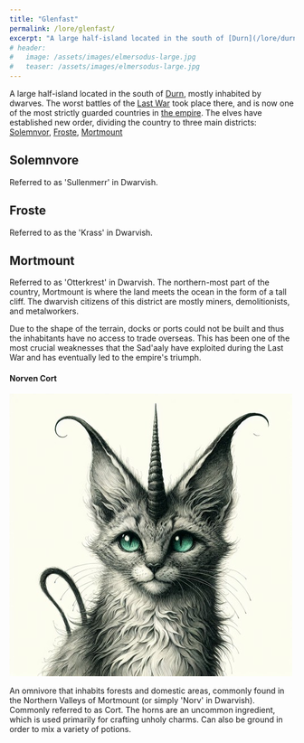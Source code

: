 ```yaml
---
title: "Glenfast"
permalink: /lore/glenfast/
excerpt: "A large half-island located in the south of [Durn](/lore/durn), mostly inhabited by dwarves."
# header:
#   image: /assets/images/elmersodus-large.jpg
#   teaser: /assets/images/elmersodus-large.jpg
---
```


A large half-island located in the south of [Durn](/lore/durn/), mostly inhabited by dwarves. The worst battles of the [Last War](/lore/the-last-war#the-last-war) took place there, and is now one of the most strictly guarded countries in [the empire](/lore/the-empire#the-sadaaly-empire). The elves have established new order, dividing the country to three main districts: [Solemnvor](#solemnvor), [Froste](#froste), [Mortmount](#mortmount)

## Solemnvore
Referred to as 'Sullenmerr' in Dwarvish.

## Froste
Referred to as the 'Krass' in Dwarvish.

## Mortmount
Referred to as 'Otterkrest' in Dwarvish. The northern-most part of the country, Mortmount is where the land meets the ocean in the form of a tall cliff. The dwarvish citizens of this district are mostly miners, demolitionists, and metalworkers.

Due to the shape of the terrain, docks or ports could not be built and thus the inhabitants have no access to trade overseas. This has been one of the most crucial weaknesses that the Sad'aaly have exploited during the Last War and has eventually led to the empire's triumph.

#### Norven Cort

[![norven cort](../../assets/images/norven-cort.jpg)](../../assets/images/norven-cort.png)

An omnivore that inhabits forests and domestic areas, commonly found in the Northern Valleys of Mortmount (or simply 'Norv' in Dwarvish). Commonly referred to as Cort.
The horns are an uncommon ingredient, which is used primarily for crafting unholy charms. Can also be ground in order to mix a variety of potions.
